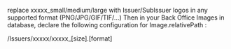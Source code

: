 replace xxxxx_small/medium/large with Issuer/SubIssuer logos in any supported format (PNG/JPG/GIF/TIF/...)
Then in your Back Office Images in database, declare the following configuration for Image.relativePath :

/Issuers/xxxxx/xxxxx_[size].[format]


